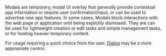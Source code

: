 Modals are temporary, modal UI overlay that generally provide contextual app information or require user confirmation/input, or can be used to advertise new app features. In some cases, Modals block interactions with the web page or application until being explicitly dismissed. They are can be used for lightweight creation or edit tasks and simple management tasks, or for hosting heavier temporary content.

For usage requiring a quick choice from the user, <a href='#/components/dialog'>Dialog</a> may be a more appropriate control.

